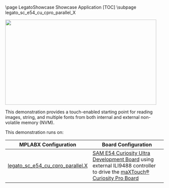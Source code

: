 \page LegatoShowcase Showcase Application
[TOC]
\subpage legato_sc_e54_cu_cpro_parallel_X

<img src="legato_showcase.png" width="480" height="272" />

This demonstration provides a touch-enabled starting point for reading images, string, and multiple fonts from both internal and external non-volatile memory (NVM).

This demonstration runs on: 

| MPLABX Configuration | Board Configuration |
| -------------------- | ------------------- |
| [legato_sc_e54_cu_cpro_parallel.X](legato_sc_e54_cu_cpro_parallel_X.html) | [SAM E54 Curiosity Ultra Development Board](https://www.microchip.com/Developmenttools/ProductDetails/DM320210) using external ILI9488 controller to drive the [maXTouch® Curiosity Pro Board](https://www.microchip.com/Developmenttools/ProductDetails/AC320007) |

